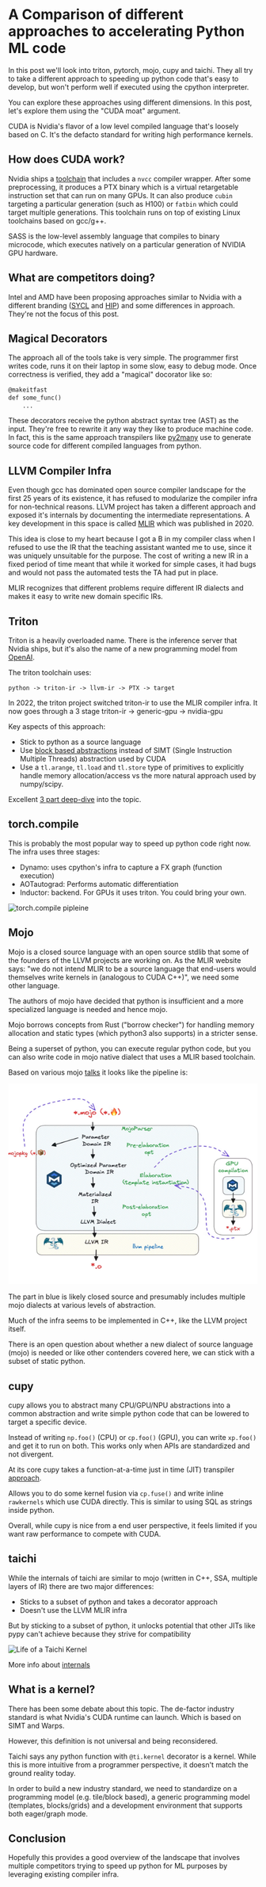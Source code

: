 # A Comparison of different approaches to accelerating Python ML code

In this post we'll look into triton, pytorch, mojo, cupy and taichi. They all try to take a different approach to speeding up python code that's easy to develop, but won't perform well if executed using the cpython interpreter.

You can explore these approaches using different dimensions. In this post, let's explore them using the "CUDA moat" argument.

CUDA is Nvidia's flavor of a low level compiled language that's loosely based on C. It's the defacto standard for writing high performance kernels.

## How does CUDA work?

Nvidia ships a [toolchain](https://docs.nvidia.com/cuda/cuda-compiler-driver-nvcc/#the-cuda-compilation-trajectory) that includes a `nvcc` compiler wrapper. After some preprocessing, it produces a PTX binary which is a virtual retargetable instruction set that can run on many GPUs. It can also produce `cubin` targeting a particular generation (such as H100) or `fatbin` which could target multiple generations. This toolchain runs on top of existing Linux toolchains based on gcc/g++.

SASS is the low-level assembly language that compiles to binary microcode, which executes natively on a particular generation of NVIDIA GPU hardware.

## What are competitors doing?

Intel and AMD have been proposing approaches similar to Nvidia with a different branding ([SYCL](https://www.khronos.org/sycl/) and [HIP](https://github.com/ROCm/HIP)) and some differences in approach. They're not the focus of this post.

## Magical Decorators

The approach all of the tools take is very simple. The programmer first writes code, runs it on their laptop in some slow, easy to debug mode. Once correctness is verified, they add a "magical" docorator like so:

```
@makeitfast
def some_func()
    ...
```

These decorators receive the python abstract syntax tree (AST) as the input. They're free to rewrite it any way they like to produce machine code. In fact, this is the same approach transpilers like [py2many](http://github.com/py2many/py2many) use to generate source code for different compiled languages from python.

## LLVM Compiler Infra

Even though gcc has dominated open source compiler landscape for the first 25 years of its existence, it has refused to modularize the compiler infra for non-technical reasons. LLVM project has taken a different approach and exposed it's internals by documenting the intermediate representations. A key development in this space is called [MLIR](https://mlir.llvm.org/) which was published in 2020.

This idea is close to my heart because I got a B in my compiler class when I refused to use the IR that the teaching assistant wanted me to use, since it was uniquely unsuitable for the purpose. The cost of writing a new IR in a fixed period of time meant that while it worked for simple cases, it had bugs and would not pass the automated tests the TA had put in place.

MLIR recognizes that different problems require different IR dialects and makes it easy to write new domain specific IRs.

## Triton

Triton is a heavily overloaded name. There is the inference server that Nvidia ships, but it's also the name of a new programming model from [OpenAI](https://openai.com/index/triton/).

The triton toolchain uses:

```
python -> triton-ir -> llvm-ir -> PTX -> target 
```

In 2022, the triton project switched triton-ir to use the MLIR compiler infra. It now goes through a 3 stage triton-ir -> generic-gpu -> nvidia-gpu 

Key aspects of this approach: 

* Stick to python as a source language
* Use [block based abstractions](https://triton-lang.org/main/programming-guide/chapter-1/introduction.html#motivations) instead of SIMT (Single Instruction Multiple Threads) abstraction used by CUDA
* Use a `tl.arange`, `tl.load` and `tl.store` type of primitives to explicitly handle memory allocation/access vs the more natural approach used by numpy/scipy.

Excellent [3 part deep-dive](https://www.kapilsharma.dev/posts/deep-dive-into-triton-internals/) into the topic.

## torch.compile

This is probably the most popular way to speed up python code right now. The infra uses three stages:

* Dynamo: uses cpython's infra to capture a FX graph (function execution)
* AOTautograd: Performs automatic differentiation
* Inductor: backend. For GPUs it uses triton. You could bring your own.

![torch.compile pipleine](https://quansight.com/wp-content/uploads/2024/09/1_8rGO7TP6jQkgYXkntcjDAg.webp)

## Mojo

Mojo is a closed source language with an open source stdlib that some of the founders of the LLVM projects are working on. As the MLIR website says: "we do not intend MLIR to be a source language that end-users would themselves write kernels in (analogous to CUDA C++)", we need some other language.

The authors of mojo have decided that python is insufficient and a more specialized language is needed and hence mojo.

Mojo borrows concepts from Rust ("borrow checker") for handling memory allocation and static types (which python3 also supports) in a stricter sense.

Being a superset of python, you can execute regular python code, but you can also write code in mojo native dialect that uses a MLIR based toolchain.

Based on various mojo [talks](https://www.youtube.com/watch?v=yuSBEXkjfEA) it looks like the pipeline is:

![mojo pipeline](../assets/img/2024-12-27-mojo-pipeline.png)

The part in blue is likely closed source and presumably includes multiple mojo dialects at various levels of abstraction.

Much of the infra seems to be implemented in C++, like the LLVM project itself.

There is an open question about whether a new dialect of source language (mojo) is needed or like other contenders covered here, we can stick with a subset of static python.

## cupy

cupy allows you to abstract many CPU/GPU/NPU abstractions into a common abstraction and write simple python code that can be lowered to target a specific device.

Instead of writing `np.foo()` (CPU) or `cp.foo()` (GPU), you can write `xp.foo()` and get it to run on both. This works only when APIs are standardized and not divergent.

At its core cupy takes a function-at-a-time just in time (JIT) transpiler [approach](https://github.com/cupy/cupy/blob/05c9ff2466ea0933e3a177d5ece2e885f2db1529/cupyx/jit/_compile.py#L192).

Allows you to do some kernel fusion via `cp.fuse()` and write inline `rawkernels` which use CUDA directly. This is similar to using SQL as strings inside python.

Overall, while cupy is nice from a end user perspective, it feels limited if you want raw performance to compete with CUDA.

## taichi

While the internals of taichi are similar to mojo (written in C++, SSA, multiple layers of IR) there are two major differences:

* Sticks to a subset of python and takes a decorator approach
* Doesn't use the LLVM MLIR infra

But by sticking to a subset of python, it unlocks potential that other JITs like pypy can't achieve because they strive for compatibility

![Life of a Taichi Kernel](https://raw.githubusercontent.com/taichi-dev/public_files/fa03e63ca4e161318c8aa9a5db7f4a825604df88/taichi/life_of_kernel.png)

More info about [internals](https://docs.taichi-lang.org/docs/internal)

## What is a kernel?

There has been some debate about this topic. The de-factor industry standard is what Nvidia's CUDA runtime can launch. Which is based on SIMT and Warps.

However, this definition is not universal and being reconsidered.

Taichi says any python function with `@ti.kernel` decorator is a kernel. While this is more intuitive from a programmer perspective, it doesn't match the ground reality today.

In order to build a new industry standard, we need to standardize on a programming model (e.g. tile/block based), a generic programming model (templates, blocks/grids) and a development environment that supports both eager/graph mode.

## Conclusion

Hopefully this provides a good overview of the landscape that involves multiple competitors trying to speed up python for ML purposes by leveraging existing compiler infra.